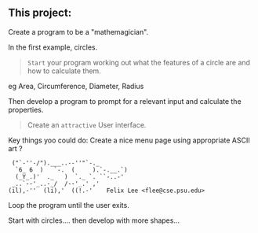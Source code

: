 **This project:**
-
Create a program to be a "mathemagician".

In the first example, circles.


> `Start` your program working out what the features of a circle are and how to calculate them.
>
eg Area, Circumference, Diameter, Radius

Then develop a program to prompt for a relevant input and calculate the properties.

> Create an `attractive` User interface.

Key things yoo could do: Create a nice menu page using appropriate ASCII art ?

     ("`-''-/").___..--''"`-._
      `6_ 6  )   `-.  (     ).`-.__.`)
      (_Y_.)'  ._   )  `._ `. ``-..-'
     _..`--'_..-_/  /--'_.' ,'
    (il),-''  (li),'  ((!.-'    Felix Lee <flee@cse.psu.edu>

Loop the program until the user exits.

Start with circles.... then develop with more shapes...